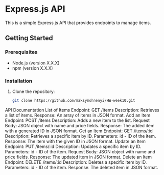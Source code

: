 # Express.js API

This is a simple Express.js API that provides endpoints to manage items.

## Getting Started

### Prerequisites

- Node.js (version X.X.X)
- npm (version X.X.X)

### Installation

1. Clone the repository:

   ```bash
   git clone https://github.com/maksymohnenyi/HW-week10.git

API Documentation
List of Items
Endpoint: GET /items
Description: Retrieves a list of items.
Response: An array of items in JSON format.
Add an Item
Endpoint: POST /items
Description: Adds a new item to the list.
Request Body: JSON object with name and price fields.
Response: The added item with a generated ID in JSON format.
Get an Item
Endpoint: GET /items/:id
Description: Retrieves a specific item by ID.
Parameters: id - ID of the item.
Response: The item with the given ID in JSON format.
Update an Item
Endpoint: PUT /items/:id
Description: Updates a specific item by ID.
Parameters: id - ID of the item.
Request Body: JSON object with name and price fields.
Response: The updated item in JSON format.
Delete an Item
Endpoint: DELETE /items/:id
Description: Deletes a specific item by ID.
Parameters: id - ID of the item.
Response: The deleted item in JSON format.